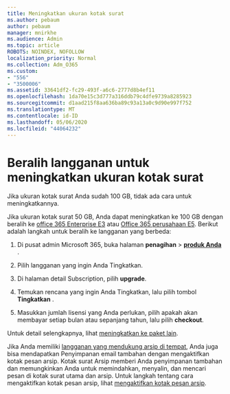 ```yaml
---
title: Meningkatkan ukuran kotak surat
ms.author: pebaum
author: pebaum
manager: mnirkhe
ms.audience: Admin
ms.topic: article
ROBOTS: NOINDEX, NOFOLLOW
localization_priority: Normal
ms.collection: Adm_O365
ms.custom:
- "556"
- "3500006"
ms.assetid: 33641df2-fc29-493f-a6c6-2777d8b4ef11
ms.openlocfilehash: 1da70e15c3d777a316ddb79c4dfe9739a8285923
ms.sourcegitcommit: d1aad215f8aa636ba89c93a13a0c9d90e997f752
ms.translationtype: MT
ms.contentlocale: id-ID
ms.lasthandoff: 05/06/2020
ms.locfileid: "44064232"
---
```

# <a name="switch-subscriptions-to-increase-mailbox-size"></a>Beralih langganan untuk meningkatkan ukuran kotak surat

Jika ukuran kotak surat Anda sudah 100 GB, tidak ada cara untuk meningkatkannya.
  
Jika ukuran kotak surat 50 GB, Anda dapat meningkatkan ke 100 GB dengan beralih ke [office 365 Enterprise E3](https://products.office.com/business/office-365-enterprise-e3-business-software) atau [Office 365 perusahaan E5](https://products.office.com/business/office-365-enterprise-e5-business-software). Berikut adalah langkah untuk beralih ke langganan yang berbeda:
  
1. Di pusat admin Microsoft 365, buka halaman **penagihan** \> **[produk Anda](https://go.microsoft.com/fwlink/p/?linkid=842054)** .

2. Pilih langganan yang ingin Anda Tingkatkan.

3. Di halaman detail Subscription, pilih **upgrade**.

4. Temukan rencana yang ingin Anda Tingkatkan, lalu pilih tombol **Tingkatkan** .

5. Masukkan jumlah lisensi yang Anda perlukan, pilih apakah akan membayar setiap bulan atau sepanjang tahun, lalu pilih **checkout**.

Untuk detail selengkapnya, lihat [meningkatkan ke paket lain](https://docs.microsoft.com/office365/admin/subscriptions-and-billing/upgrade-to-different-plan).

Jika Anda memiliki [langganan yang mendukung arsip di tempat](https://docs.microsoft.com/office365/servicedescriptions/exchange-online-archiving-service-description/exchange-online-archiving-service-description), Anda juga bisa mendapatkan Penyimpanan email tambahan dengan mengaktifkan kotak pesan arsip. Kotak surat Arsip memberi Anda penyimpanan tambahan dan memungkinkan Anda untuk memindahkan, menyalin, dan mencari pesan di kotak surat utama dan arsip. Untuk langkah tentang cara mengaktifkan kotak pesan arsip, lihat [mengaktifkan kotak pesan arsip](https://docs.microsoft.com/office365/securitycompliance/enable-archive-mailboxes).